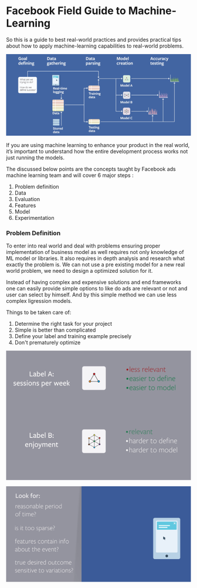 # Facebook Field Guide to Machine-Learning
So this is a guide to best real-world practices and provides practical tips about how to apply machine-learning capabilities to real-world problems.

![](images/ml-path.png)

If you are using machine learning to enhance your product in the real world, it’s important to understand how the entire development process works not just running the models.

The discussed below points are the concepts taught by Facebook ads machine learning team and will cover 6 major steps :

1. Problem definition
2. Data
3. Evaluation
4. Features
5. Model
6. Experimentation

### Problem Definition

To enter into real world and deal with problems ensuring proper implementation of business model as well requires not only knowledge of ML model or libraries. It also requires in depth analysis and research what exactly the problem is. We can not use a pre existing model for a new real world problem, we need to design a optimized solution for it.

Instead of having complex and expensive solutions and end frameworks one can easily provide simple options to like do ads are relevant or not and user can select by himself. And by this simple method we can use less complex ligression models.

Things to be taken care of:

1. Determine the right task for your project
2. Simple is better than complicated
3. Define your label and training example precisely
4. Don't prematurely optimize

![](images/Label.png)

![](images/Factors.png)
